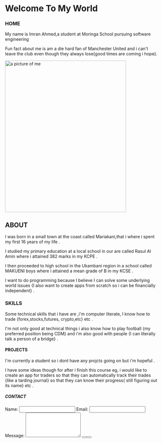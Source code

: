 <head>
    <title>My portfolio</title>
    <h1>Welcome To My World</h1>
</head>
<body>
    <section>
        <nav>
            <h1>HOME</h1>
            <P>My name is Imran Ahmed,a student at Moringa School pursuing software engineering</P>
            <p>Fun fact about me is am a die hard fan of Manchester United and i can't leave the club even though they always lose{good times are coming i hope}. </p>
            <img src="../IMAGES/its me.jpeg" alt="a picture of me" width="400" height="500">
        </nav>
        <nav>
            <h2>ABOUT</h2>
            <p>I was born in a small town at the coast called Mariakani,that i where i spent my first 16 years of my life .</p>
            <p>I studied my primary education at a local school in our are called Rasul Al Amin where i attained 382 marks in my KCPE .</p>
            <P>I then proceeded to high school in the Ukambani region in a school called MAKUENI boys where i attained a mean grade of B in my KCSE .</P>
            <p>I want to do programming because I believe I can solve some underlying world issues {I also want to create apps from scratch so i can be financially independent} . </p>
        </nav>
        <nav>
            <h3>SKILLS</h3>
            <p>Some technical skills that i have are ,i'm computer literate, I know how to trade {forex,stocks,futures, crypto,etc} etc .</p>
            <p>I'm not only good at technical things i also know how to play football {my preferred position being CDM} and i'm also good with people {I can literally talk a person of a bridge} .</p>
        </nav>
        <nav>
            <h4>PROJECTS</h4>
            <P>I'm currently a student so i dont have any projcts going on but i'm hopeful .</P>
            <p>I have some ideas though for after i finish this course eg, i would like to create an app for traders so that they can automatically track their trades {like a tarding journal} so that they can know their progress{ still figuring out its name} etc .</p>
        </nav>
        <nav>
            <h5>CONTACT</h5>
             <form action="#" method="post">
    <label for="name">Name:</label>
    <input type="text" id="name" name="name" required>
    <label for="email">Email:</label>
    <input type="email" id="email" name="email" required>
    <label for="message">Message:</label>
    <textarea id="message" name="message" rows="5" required></textarea>
    <button><button type="submit"></button></button>        
        </nav>
    </section>
</body>